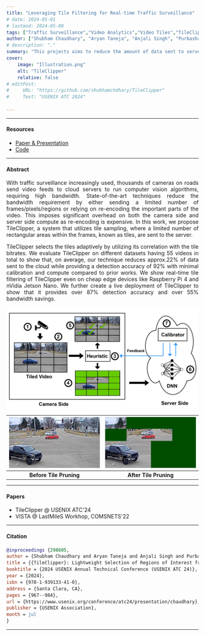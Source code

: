 ```yaml
---
title: "Leveraging Tile Filtering for Real-time Traffic Surveillance" 
# date: 2024-05-01
# lastmod: 2024-05-08
tags: ["Traffic Surveillance","Video Analytics","Video Tiles","TileClipper"]
author: ["Shubham Chaudhary", "Aryan Taneja", "Anjali Singh", "Purbasha Roy", "Sohum Sikdar", "Mukulika Maity", "Arani Bhattacharya"]
# description: "." 
summary: "This projects aims to reduce the amount of data sent to servers for video analytics using lightweight tile filtering." 
cover:
    image: "Illustration.png"
    alt: "TileClipper"
    relative: false
# editPost:
#     URL: "https://github.com/shubhamchdhary/TileClipper"
#     Text: "USENIX ATC 2024"

---
```


---

#### Resources

+ [Paper & Presentation](https://www.usenix.org/conference/atc24/presentation/chaudhary)
+ [Code](https://github.com/shubhamchdhary/TileClipper)

---

#### Abstract

<p align="justify"> With traffic surveillance increasingly used, thousands of cameras on roads send video feeds to cloud servers to run computer vision algorithms, requiring high bandwidth. State-of-the-art techniques reduce the bandwidth requirement by either sending a  limited number of frames/pixels/regions or relying on re-encoding the important parts of the video. This imposes significant overhead on both the camera side and server side compute as re-encoding is expensive.  In this work, we propose TileClipper, a system that utilizes tile sampling, where a limited number of rectangular areas within the frames, known as tiles, are sent to the server.</p>

<p align="justify">TileClipper selects the tiles adaptively by utilizing its correlation with the tile bitrates.
We evaluate TileClipper on different datasets having 55 videos in total to show that, on average, our technique reduces approx.22% of data sent to the cloud while providing a detection accuracy of 92% with minimal calibration and compute compared to prior works. We show real-time tile filtering of TileClipper even on cheap edge devices like Raspberry Pi 4 and nVidia Jetson Nano. We further create a live deployment of TileClipper to show that it provides over 87% detection accuracy and over 55% bandwidth savings.</p>

![](TileClipper.png)

![Before Tile Pruning](UnremovedTileFrameSnip.png) | ![After Tile Pruning](tileRemovedFrameSnip1.png)
:--:| :--:
**Before Tile Pruning**| **After Tile Pruning**
---

#### Papers
* TileClipper @ USENIX ATC'24
* VISTA @ LastMileS Workhop, COMSNETS'22

---

#### Citation

```BibTeX
@inproceedings {298605,
author = {Shubham Chaudhary and Aryan Taneja and Anjali Singh and Purbasha Roy and Sohum Sikdar and Mukulika Maity and Arani Bhattacharya},
title = {{TileClipper}: Lightweight Selection of Regions of Interest from Videos for Traffic Surveillance},
booktitle = {2024 USENIX Annual Technical Conference (USENIX ATC 24)},
year = {2024},
isbn = {978-1-939133-41-0},
address = {Santa Clara, CA},
pages = {967--984},
url = {https://www.usenix.org/conference/atc24/presentation/chaudhary},
publisher = {USENIX Association},
month = jul
}
```

---
